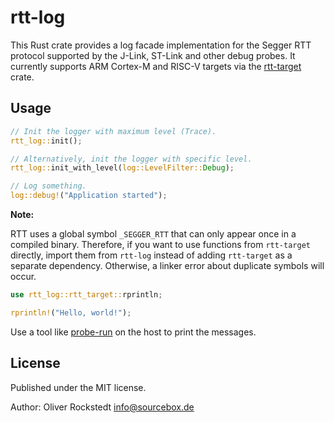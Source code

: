 # rtt-log

This Rust crate provides a log facade implementation for the Segger RTT protocol supported by the J-Link, ST-Link and other debug probes. It currently supports ARM Cortex-M and RISC-V targets via the [rtt-target](https://crates.io/crates/rtt-target) crate.

## Usage

```rust
// Init the logger with maximum level (Trace).
rtt_log::init();

// Alternatively, init the logger with specific level.
rtt_log::init_with_level(log::LevelFilter::Debug);

// Log something.
log::debug!("Application started");
```

**Note:**

RTT uses a global symbol `_SEGGER_RTT` that can only appear once in a compiled binary. Therefore, if you want to use functions from `rtt-target` directly, import them from `rtt-log` instead of adding `rtt-target` as a separate dependency. Otherwise, a linker error about duplicate symbols will occur.

```rust
use rtt_log::rtt_target::rprintln;

rprintln!("Hello, world!");
```

Use a tool like [probe-run](https://github.com/knurling-rs/probe-run) on the host to print the messages.

## License

Published under the MIT license.

Author: Oliver Rockstedt <info@sourcebox.de>
